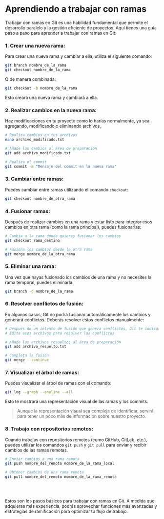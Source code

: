 # Aprendiendo a trabajar con ramas

Trabajar con ramas en Git es una habilidad fundamental que permite el desarrollo paralelo y la gestión eficiente de proyectos. Aquí tienes una guía paso a paso para aprender a trabajar con ramas en Git:

### 1. **Crear una nueva rama:**

Para crear una nueva rama y cambiar a ella, utiliza el siguiente comando:

```bash
git branch nombre_de_la_rama
git checkout nombre_de_la_rama
```

O de manera combinada:

```bash
git checkout -b nombre_de_la_rama
```

Esto creará una nueva rama y cambiará a ella.

### 2. **Realizar cambios en la nueva rama:**

Haz modificaciones en tu proyecto como lo harías normalmente, ya sea agregando, modificando o eliminando archivos.

```bash
# Realiza cambios en tus archivos
nano archivo_modificado.txt

# Añade los cambios al área de preparación
git add archivo_modificado.txt

# Realiza el commit
git commit -m "Mensaje del commit en la nueva rama"
```

### 3. **Cambiar entre ramas:**

Puedes cambiar entre ramas utilizando el comando `checkout`:

```bash
git checkout nombre_de_otra_rama
```

### 4. **Fusionar ramas:**

Después de realizar cambios en una rama y estar listo para integrar esos cambios en otra rama (como la rama principal), puedes fusionarlas:

```bash
# Cambia a la rama donde quieres fusionar los cambios
git checkout rama_destino

# Fusiona los cambios desde la otra rama
git merge nombre_de_la_otra_rama
```

### 5. **Eliminar una rama:**

Una vez que hayas fusionado los cambios de una rama y no necesites la rama temporal, puedes eliminarla:

```bash
git branch -d nombre_de_la_rama
```

### 6. **Resolver conflictos de fusión:**

En algunos casos, Git no podrá fusionar automáticamente los cambios y generará conflictos. Deberás resolver estos conflictos manualmente:

```bash
# Después de un intento de fusión que genera conflictos, Git te indicará los archivos en conflicto
# Edita esos archivos para resolver los conflictos

# Añade los archivos resueltos al área de preparación
git add archivo_resuelto.txt

# Completa la fusión
git merge --continue
```

### 7. **Visualizar el árbol de ramas:**

Puedes visualizar el árbol de ramas con el comando:

```bash
git log --graph --oneline --all
```

Esto te mostrará una representación visual de las ramas y los commits.
> Aunque la representación visual sea compleja de identificar, servirá para tener un poco más de información sobre nuestro proyecto.

### 8. **Trabajo con repositorios remotos:**

Cuando trabajas con repositorios remotos (como GitHub, GitLab, etc.), puedes utilizar los comandos `git push` y `git pull` para enviar y recibir cambios de las ramas remotas.

```bash
# Enviar cambios a una rama remota
git push nombre_del_remoto nombre_de_la_rama_local

# Obtener cambios de una rama remota
git pull nombre_del_remoto nombre_de_la_rama_remota
```

<br><br>

Estos son los pasos básicos para trabajar con ramas en Git. A medida que adquieras más experiencia, podrás aprovechar funciones más avanzadas y estrategias de ramificación para optimizar tu flujo de trabajo.